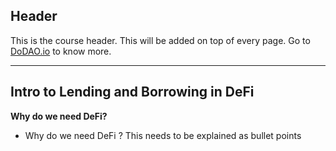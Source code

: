 ## Header
This is the course header. This will be added on top of every page. Go to [DoDAO.io](https://www.dodao.io) to know more.

 ---
 
 ## Intro to Lending and Borrowing in DeFi
 
 **Why do we need DeFi?**        
- Why do we need DeFi ?
This needs to be explained as bullet points
 
 

